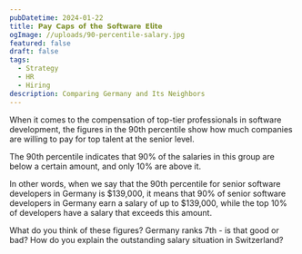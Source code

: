 ```yaml
---
pubDatetime: 2024-01-22
title: 𝗣𝗮𝘆 𝗖𝗮𝗽𝘀 𝗼𝗳 𝘁𝗵𝗲 𝗦𝗼𝗳𝘁𝘄𝗮𝗿𝗲 𝗘𝗹𝗶𝘁𝗲
ogImage: //uploads/90-percentile-salary.jpg
featured: false
draft: false
tags:
  - Strategy
  - HR
  - Hiring
description: Comparing Germany and Its Neighbors
---
```

When it comes to the compensation of top-tier professionals in software development, the figures in the 90th percentile show how much companies are willing to pay for top talent at the senior level.

The 90th percentile indicates that 90% of the salaries in this group are below a certain amount, and only 10% are above it.

In other words, when we say that the 90th percentile for senior software developers in Germany is $139,000, it means that 90% of senior software developers in Germany earn a salary of up to $139,000, while the top 10% of developers have a salary that exceeds this amount.

What do you think of these figures? Germany ranks 7th - is that good or bad? How do you explain the outstanding salary situation in Switzerland?